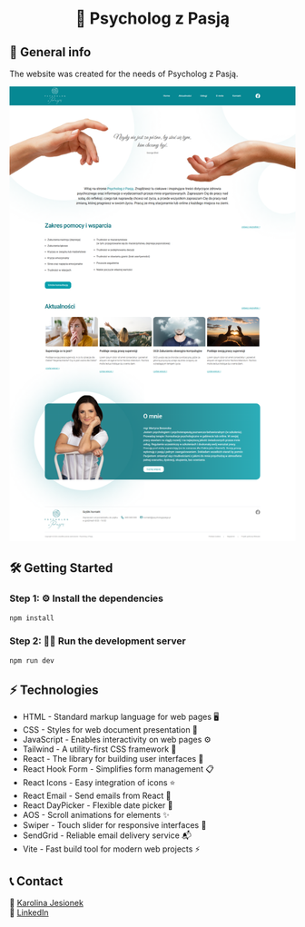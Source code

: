 # <p align="center">🧠 Psycholog z Pasją</p>

## 🚀 General info
The website was created for the needs of Psycholog z Pasją.

![Website Screenshot](https://github.com/takielunek/psycholog_z_pasja/blob/3f1ebcd5f8b136595600bae3003e3d238f4d35fb/screenshot.png)

## 🛠️ Getting Started

### Step 1: ⚙️ Install the dependencies

```
npm install
```

### Step 2: 🏃‍♂️ Run the development server

```
npm run dev
```

## ⚡ Technologies
* HTML - Standard markup language for web pages 🖥️
* CSS - Styles for web document presentation 🎨
* JavaScript - Enables interactivity on web pages ⚙️
* Tailwind - A utility-first CSS framework 🎨
* React - The library for building user interfaces 🔧
* React Hook Form - Simplifies form management 📋
* React Icons - Easy integration of icons ⭐
* React Email - Send emails from React 📧
* React DayPicker - Flexible date picker 📅
* AOS - Scroll animations for elements ✨
* Swiper - Touch slider for responsive interfaces 📱
* SendGrid - Reliable email delivery service 📬
* Vite - Fast build tool for modern web projects ⚡


## 📞 Contact
📧 [Karolina Jesionek](mailto:karolina.anna.jesionek@gmail.com)  
🔗 [LinkedIn](https://www.linkedin.com/in/karolina-jesionek-frontend-developer/)

